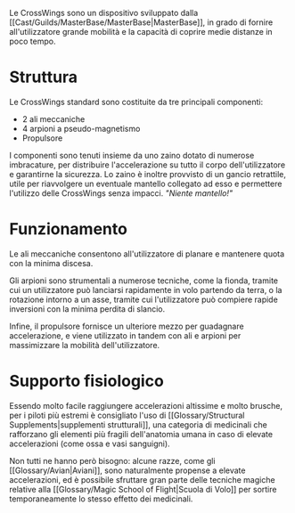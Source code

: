Le CrossWings sono un dispositivo sviluppato dalla [[Cast/Guilds/MasterBase/MasterBase|MasterBase]], in grado di fornire all'utilizzatore grande mobilità e la capacità di coprire medie distanze in poco tempo.

# Struttura

Le CrossWings standard sono costituite da tre principali componenti:

- 2 ali meccaniche
- 4 arpioni a pseudo-magnetismo
- Propulsore

I componenti sono tenuti insieme da uno zaino dotato di numerose imbracature, per distribuire l'accelerazione su tutto il corpo dell'utilizzatore e garantirne la sicurezza. Lo zaino è inoltre provvisto di un gancio retrattile, utile per riavvolgere un eventuale mantello collegato ad esso e permettere l'utilizzo delle CrossWings senza impacci.
_"Niente mantello!"_

# Funzionamento

Le ali meccaniche consentono all'utilizzatore di planare e mantenere quota con la minima discesa.

Gli arpioni sono strumentali a numerose tecniche, come la fionda, tramite cui un utilizzatore può lanciarsi rapidamente in volo partendo da terra, o la rotazione intorno a un asse, tramite cui l'utilizzatore può compiere rapide inversioni con la minima perdita di slancio.

Infine, il propulsore fornisce un ulteriore mezzo per guadagnare accelerazione, e viene utilizzato in tandem con ali e arpioni per massimizzare la mobilità dell'utilizzatore.

# Supporto fisiologico

Essendo molto facile raggiungere accelerazioni altissime e molto brusche, per i piloti più estremi è consigliato l'uso di [[Glossary/Structural Supplements|supplementi strutturali]], una categoria di medicinali che rafforzano gli elementi più fragili dell'anatomia umana in caso di elevate accelerazioni (come ossa e vasi sanguigni).

Non tutti ne hanno però bisogno: alcune razze, come gli [[Glossary/Avian|Aviani]], sono naturalmente propense a elevate accelerazioni, ed è possibile sfruttare gran parte delle tecniche magiche relative alla [[Glossary/Magic School of Flight|Scuola di Volo]] per sortire temporaneamente lo stesso effetto dei medicinali.